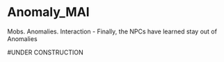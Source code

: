 # Anomaly_MAI
 Mobs. Anomalies. Interaction - Finally, the NPCs have learned stay out of Anomalies

#UNDER CONSTRUCTION
